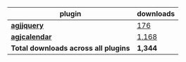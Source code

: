 plugin|downloads
------|----------
[**agjjquery**](https://www.npmjs.com/package/agjjquery)|[176](https://www.npmjs.com/package/agjjquery)
[**agjcalendar**](https://www.npmjs.com/package/agjcalendar)|[1,168](https://www.npmjs.com/package/agjcalendar)
**Total downloads across all plugins**|**1,344**
